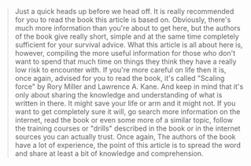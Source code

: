 >Just a quick heads up before we head off. It is really recommended for you to read the book this article is based on. Obviously, there's much more information than you're about to get here, but the authors of the book give really short, simple and at the same time completely sufficient for your survival advice. What this article is all about here is, however, compiling the more useful information for those who don't want to spend that much time on things they think they have a really low risk to encounter with. If you're more careful on life then it is, once again, advised for you to read the book, it's called "Scaling force" by Rory Miller and Lawrence A. Kane. And keep in mind that it's only about sharing the knowledge and understanding of what is written in there. It might save your life or arm and it might not. If you want to get completely sure it will, go search more information on the internet, read the book or even some more of a similar topic, follow the training courses or "drills" described in the book or in the internet sources you can actually trust. Once again, The authors of the book have a lot of experience, the point of this article is to spread the word and share at least a bit of knowledge and comprehension.
>